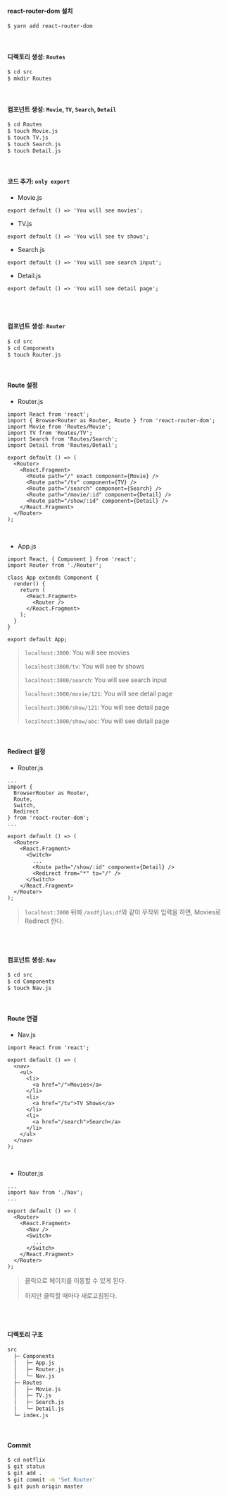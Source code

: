 #### react-router-dom 설치

```bash
$ yarn add react-router-dom
```

<br>

#### 디렉토리 생성: `Routes`

```bash
$ cd src
$ mkdir Routes
```

<br>

#### 컴포넌트 생성: `Movie`, `TV`, `Search`, `Detail`

```bash
$ cd Routes
$ touch Movie.js
$ touch TV.js
$ touch Search.js
$ touch Detail.js
```

<br>

#### 코드 추가: `only export`

- Movie.js

```react
export default () => 'You will see movies';
```

- TV.js

```react
export default () => 'You will see tv shows';
```

- Search.js

```react
export default () => 'You will see search input';
```

- Detail.js

```react
export default () => 'You will see detail page';
```

<br>

<br>

#### 컴포넌트 생성: `Router`

```bash
$ cd src
$ cd Components
$ touch Router.js
```

<br>

#### Route 설정

- Router.js

```react
import React from 'react';
import { BrowserRouter as Router, Route } from 'react-router-dom';
import Movie from 'Routes/Movie';
import TV from 'Routes/TV';
import Search from 'Routes/Search';
import Detail from 'Routes/Detail';

export default () => (
  <Router>
    <React.Fragment>
      <Route path="/" exact component={Movie} />
      <Route path="/tv" component={TV} />
      <Route path="/search" component={Search} />
      <Route path="/movie/:id" component={Detail} />
      <Route path="/show/:id" component={Detail} />
    </React.Fragment>
  </Router>
);
```

<br>

- App.js

```react
import React, { Component } from 'react';
import Router from './Router';

class App extends Component {
  render() {
    return (
      <React.Fragment>
        <Router />
      </React.Fragment>
    );
  }
}

export default App;
```

> `localhost:3000`: You will see movies
>
> `localhost:3000/tv`: You will see tv shows
>
> `localhost:3000/search`: You will see search input
>
> `localhost:3000/movie/121`: You will see detail page
>
> `localhost:3000/show/121`: You will see detail page
>
> `localhost:3000/show/abc`: You will see detail page

<br>

#### Redirect 설정

- Router.js

```react
...
import {
  BrowserRouter as Router,
  Route,
  Switch,
  Redirect
} from 'react-router-dom';
...

export default () => (
  <Router>
    <React.Fragment>
      <Switch>
        ...
        <Route path="/show/:id" component={Detail} />
        <Redirect from="*" to="/" />
      </Switch>
    </React.Fragment>
  </Router>
);
```

> `localhost:3000` 뒤에 `/asdfjlas;df`와 같이 무작위 입력을 하면, Movies로 Redirect 한다.

<br>

<br>

#### 컴포넌트 생성: `Nav`

```bash
$ cd src
$ cd Components
$ touch Nav.js
```

<br>

#### Route 연결

- Nav.js

```react
import React from 'react';

export default () => (
  <nav>
    <ul>
      <li>
        <a href="/">Movies</a>
      </li>
      <li>
        <a href="/tv">TV Shows</a>
      </li>
      <li>
        <a href="/search">Search</a>
      </li>
    </ul>
  </nav>
);
```

<br>

- Router.js

```react
...
import Nav from './Nav';
...

export default () => (
  <Router>
    <React.Fragment>
      <Nav />
      <Switch>
        ...
      </Switch>
    </React.Fragment>
  </Router>
);
```

> 클릭으로 페이지를 이동할 수 있게 된다.
>
> 하지만 클릭할 때마다 새로고침된다.

<br>

<br>

#### 디렉토리 구조

```bash
src
  ├─ Components
  │   ├─ App.js
  │   ├─ Router.js
  │   └─ Nav.js
  ├─ Routes
  │   ├─ Movie.js
  │   ├─ TV.js
  │   ├─ Search.js
  │   └─ Detail.js
  └─ index.js
```

<br>

#### Commit

```bash
$ cd notflix
$ git status
$ git add .
$ git commit -m 'Set Router'
$ git push origin master
```

<br>

<br>